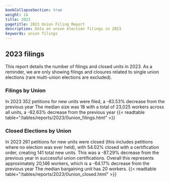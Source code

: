 ```yaml
---
bookCollapseSection: true
weight: 14
title: 2023
pagetitle: 2023 Union Filing Report
description: Data on union election filings in 2023
keywords: union filings
---
```


## 2023 filings

This report details the number of filings and closed units in 2023. As a reminder, we are only showing filings and closures related to single union elections (rare multi-union elections are excluded).

### Filings by Union
In 2023 352 petitions for new units were filed, a -83.53% decrease from the previous year The median size was 18 with a total of 23,025 workers across all units, a -82.63% decrease from the previous year
{{< readtable table="/tables/reports/2023/0union_filings.html" >}}

### Closed Elections by Union
In 2023 261 petitions for new units were closed (this includes petitions where no election was ever held), with 54.02% closed with a certification order, creating 141 total new units. This was a -87.29% decrease from the previous year in successful union certifications. Overall this represents approximately 20,146 workers, which is a -64.17% decrease from the previous year The median bargaining unit has 20 workers.
{{< readtable table="/tables/reports/2023/0union_closed.html" >}}
